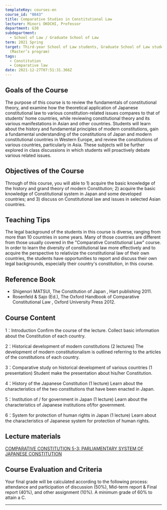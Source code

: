 ```yaml
---
templateKey: courses-en
course_id: "0843"
title: Comparative Studies in Constitutional Law
lecturer: Minori OKOCHI, Professor
department: G30
subdepartment:
  - School of Law / Graduate School of Law
term: 2021 Spring
target: Third-year School of Law students, Graduate School of Law students
  (Master’s program)
tags:
  - Constitution
  - Comparative law
date: 2021-12-27T07:51:31.366Z
---
```


## Goals of the Course

The purpose of this course is to review the fundamentals of constitutional theory, and examine how the theoretical application of Japanese constitutional law to various constitution-related issues compares to that of students’ home countries, while reviewing constitutional theory and its various manifestations in Asian and other countries. Students will learn about the history and fundamental principles of modern constitutions, gain a fundamental understanding of the constitutions of Japan and modern constitutional countries in Western Europe, and review the constitutions of various countries, particularly in Asia. These subjects will be further explored in class discussions in which students will proactively debate various related issues.

## Objectives of the Course

Through of this course, you will able to 1) acquire the basic knowledge of the history and grand theory of modern Constitution; 2) acquire the basic knowledge of Constitutional system in Japan and some developed countries; and 3) discuss on Constitutional law and issues in selected Asian countries.

## Teaching Tips

The legal background of the students in this course is diverse, ranging from more than 10 countries in some years. Many of those countries are different from those usually covered in the "Comparative Constitutional Law" course. In order to learn the diversity of constitutional law more effectively and to acquire the perspective to relativize the constitutional law of their own countries, the students have opportunities to report and discuss their own legal backgrounds, especially their country's constitution, in this course.

## Reference Book

- Shigenori MATSUI, The Constitution of Japan , Hart publishing 2011.
- Rosenfeld & Sajo (Ed.), The Oxford Handbook of Comparative Constitutional Law , Oxford University Press 2012.

## Course Content

1：Introduction
Confirm the course of the lecture. Collect basic information about the Constitution of each country.

2：Historical development of modern constitutions (2 lectures)
The development of modern constitutionalism is outlined referring to the articles of the constitutions of each country.

3：Comparative study on historical development of various countries (1 presentation)
Student make the presentation about his/her Constitution.

4：History of the Japanese Constitution (1 lecture)
Learn about the characteristics of the two constitutions that have been enacted in Japan.

5：Institution of / for government in Japan (1 lecture)
Learn about the characteristics of Japanese institutions of/for government.

6：System for protection of human rights in Japan (1 lecture)
Learn about the characteristics of Japanese system for protection of human rights.

## Lecture materials

[COMPARATIVE CONSTITUTION 5-3: PARLIAMENTARY SYSTEM OF JAPANESE CONSTITUTION](https://ocw.nagoya-u.jp/files/843/slide.pdf)

## Course Evaluation and Criteria

Your final grade will be calculated according to the following process: attendance and participation of discussion (50%), Mid-term report & Final report (40%), and other assignment (10%).
A minimum grade of 60% to attain a C.

---
